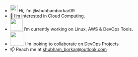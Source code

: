 - <img src="https://github.com/TheDudeThatCode/TheDudeThatCode/blob/master/Assets/Hi.gif" width="24px"> Hi, I’m @shubhamborkar09
- 👀 I’m interested in Cloud Computing.
- <img src="https://github.com/TheDudeThatCode/TheDudeThatCode/blob/master/Assets/Designer.gif" width="40px"> I’m currently working on Linux, AWS & DevOps Tools.
- <img src="https://github.com/TheDudeThatCode/TheDudeThatCode/blob/master/Assets/Handshake.gif" width="45px"> I’m looking to collaborate on DevOps Projects
- 📫 Reach me at shubham_borkar@outlook.com

<!---
Shubhamborkar909/Shubhamborkar909 is a ✨ special ✨ repository because its `README.md` (this file) appears on your GitHub profile.
You can click the Preview link to take a look at your changes.
--->
